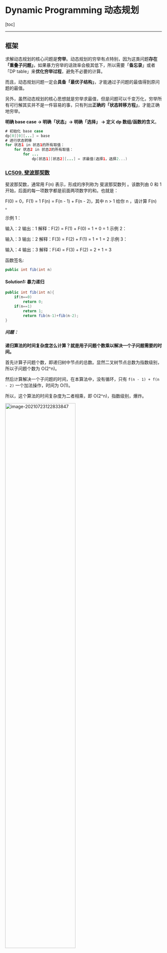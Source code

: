 # Dynamic Programming 动态规划

[toc]

------

## 框架

求解动态规划的核心问题是**穷举**。动态规划的穷举有点特别，因为这类问题**存在「重叠子问题」**，如果暴力穷举的话效率会极其低下，所以需要「**备忘录**」或者「DP table」来**优化穷举过程**，避免不必要的计算。

而且，动态规划问题一定会**具备「最优子结构」**，才能通过子问题的最值得到原问题的最值。

另外，虽然动态规划的核心思想就是穷举求最值，但是问题可以千变万化，穷举所有可行解其实并不是一件容易的事，只有列出**正确的「状态转移方程」**，才能正确地穷举。

**明确 base case -> 明确「状态」-> 明确「选择」 -> 定义 dp 数组/函数的含义**。

```java
# 初始化 base case
dp[0][0][...] = base
# 进行状态转移
for 状态1 in 状态1的所有取值：
    for 状态2 in 状态2的所有取值：
        for ...
            dp[状态1][状态2][...] = 求最值(选择1，选择2...)
```

### [LC509. 斐波那契数](https://leetcode-cn.com/problems/fibonacci-number/)

斐波那契数，通常用 F(n) 表示，形成的序列称为 斐波那契数列 。该数列由 0 和 1 开始，后面的每一项数字都是前面两项数字的和。也就是：

F(0) = 0，F(1) = 1
F(n) = F(n - 1) + F(n - 2)，其中 n > 1
给你 n ，请计算 F(n) 。

示例 1：

输入：2
输出：1
解释：F(2) = F(1) + F(0) = 1 + 0 = 1
示例 2：

输入：3
输出：2
解释：F(3) = F(2) + F(1) = 1 + 1 = 2
示例 3：

输入：4
输出：3
解释：F(4) = F(3) + F(2) = 2 + 1 = 3

函数签名:

```java
public int fib(int n)
```

#### Solution1: 暴力递归

```java
public int fib(int n){
  	if(n==0)
      	return 0;
  	if(n==1)
      	return 1;
		return fib(n-1)+fib(n-2);
}
```

##### 问题：

**递归算法的时间复杂度怎么计算？就是用子问题个数乘以解决一个子问题需要的时间。**

首先计算子问题个数，即递归树中节点的总数。显然二叉树节点总数为指数级别，所以子问题个数为 O(2^n)。

然后计算解决一个子问题的时间，在本算法中，没有循环，只有 `f(n - 1) + f(n - 2)` 一个加法操作，时间为 O(1)。

所以，这个算法的时间复杂度为二者相乘，即 O(2^n)，指数级别，爆炸。

<img src="imgs/image-20210723122833847.png" alt="image-20210723122833847" style="width:67%;" />

f(18)、f(17)...会被重复计算，这就是动态规划问题的第一个性质：**重叠子问题**。

#### Solution2: 自顶向下 - 带备忘录的递归解法 - 用备忘录解决重叠子问题

可以造一个「备忘录」，**每次遇到一个子问题先去「备忘录」里查一查**：

​		如果发现之前已经解决过这个问题了，直接把答案拿出来用，不要再耗时去计算了；

​		如果发现之前没解决过这个问题，就去算，算完记到备忘录里。

一般使用一个数组充当这个「备忘录」，当然你也可以使用哈希表（字典），思想都是一样的。

```java
public int fib(int n) {
        int[] memo = new int[n+1];
        return fibHelper(n, memo);
    }
    public int fibHelper(int n, int[] memo){
        if(n==0)
            return 0;
        if(n==1)
            return 1;
    
        if(memo[n]!=0)//结果已经计算过并存在备忘录中
            return memo[n];
        //不存在于备忘录中，算出结果，添加进去
        memo[n] = fibHelper(n-1, memo)+fibHelper(n-2, memo);
        return memo[n];
    } 
```

<img src="imgs/image-20210723124853133.png" alt="image-20210723124853133" style="width:67%;" />

子问题个数，即图中节点的总数，由于本算法不存在冗余计算，子问题就是 `f(1)`, `f(2)`, `f(3)` ... `f(20)`，数量和输入规模 n = 20 成正比，所以子问题个数为 O(n)。

解决一个子问题的时间，同上，没有什么循环，时间为 O(1)。

所以，本算法的时间复杂度是 O(n)。比起暴力算法，是降维打击。

这种解法和迭代的动态规划已经差不多了，只不过这种方法叫做「自顶向下」，动态规划叫做「自底向上」。

啥叫「自顶向下」？注意我们刚才画的递归树（或者说图），是从上向下延伸，都是从一个规模较大的原问题比如说 `f(20)`，向下逐渐分解规模，直到 `f(1)` 和 `f(2)` 这两个 base case，然后逐层返回答案，这就叫「自顶向下」。

<img src="imgs/image-20210723125421008.png" alt="image-20210723125421008" style="width:67%;" />

啥叫「自底向上」？反过来，我们直接从最底下，最简单，问题规模最小的 `f(1)` 和 `f(2)` 开始往上推，直到推到我们想要的答案 `f(20)`，这就是动态规划的思路，这也是为什么动态规划一般都脱离了递归，而是由循环迭代完成计算。

<img src="imgs/image-20210723125439868.png" alt="image-20210723125439868" style="width:67%;" />

#### Solution3: 自底向上 - 带备忘录的迭代解法 - 用备忘录解决重叠子问题

这里，引出「**状态转移方程**」这个名词，实际上就是描述问题结构的数学形式：

​		**f(n) = 0 if n==0;** - base case 1

​		**f(n) = 1 if n==1;** - base case2

​		**f(n) = f(n-1) + f(n-2) if n>=2;** - 通用case

你把 `f(n)` 想做一个状态 `n`，这个状态 `n` 是由状态 `n - 1` 和状态 `n - 2` 相加转移而来，这就叫状态转移。

```java
public int fib(int n) {
        if(n==0)
            return 0;

        int[] dp = new int[n+1];
        //base case
        dp[0] = 0;
        dp[1] = 1;
        //状态转移方程
        for(int i=2; i<=n; i++){
            dp[i] = dp[i-1] + dp[i-2];
        }
        return dp[n];
    }
```

**动态规划问题最困难的就是写出这个暴力解，即状态转移方程**。

本算法的时间复杂度是 O(n)。

这个例子的最后，讲一个细节优化。细心的读者会发现，根据斐波那契数列的状态转移方程，当前状态只和**之前的两个状态**有关，其实并**不需要那么长的一个 DP table 来存储所有的状态**，只要用prev 和 curr来存储之前的两个状态就行了。所以，可以进一步优化，把空间复杂度降为 O(1)：

```java
 public int fib(int n) {
        if (n < 1) return 0;
        if (n == 2 || n == 1) 
            return 1;
        int prev = 1, curr = 1;
        for (int i = 3; i <= n; i++) {
            int sum = prev + curr;
            prev = curr;
            curr = sum;
        }
        return curr;
    }
```

这个技巧就是所谓的「**状态压缩**」，如果我们发现每次状态转移只需要 DP table 中的一部分，那么可以尝试用状态压缩来缩小 DP table 的大小，只记录必要的数据，上述例子就相当于把DP table 的大小从 `n` 缩小到 2。后续的动态规划章节中我们还会看到这样的例子，**一般来说是把一个二维的 DP table 压缩成一维**，即把空间复杂度从 O(n^2) 压缩到 O(n)。

### [LC322. 零钱兑换](https://leetcode-cn.com/problems/coin-change/)

给你一个整数数组 coins ，表示不同面额的硬币；以及一个整数 amount (>=0)，表示总金额。

计算并返回可以凑成总金额所需的 最少的硬币个数 。如果没有任何一种硬币组合能组成总金额，返回 -1 。

你可以认为每种硬币的数量是无限的。

示例 1：

输入：coins = [1, 2, 5], amount = 11
输出：3 
解释：11 = 5 + 5 + 1
示例 2：

输入：coins = [2], amount = 3
输出：-1
示例 3：

输入：coins = [1], amount = 0
输出：0
示例 4：

输入：coins = [1], amount = 1
输出：1
示例 5：

输入：coins = [1], amount = 2
输出：2

函数签名：

```java
public int coinChange(int[] coins, int amount);
```

1、**确定 base case**，这个很简单，显然目标金额 `amount` 为 0 时算法返回 0，因为不需要任何硬币就已经凑出目标金额了。

2、**确定「状态」，也就是原问题和子问题中会变化的变量**。由于硬币数量无限，硬币的面额也是题目给定的，只有目标金额会不断地向 base case 靠近，所以唯一的「状态」就是目标金额 `amount`。

3、**确定「选择」，也就是导致「状态」产生变化的行为**。目标金额为什么变化呢，因为你在选择硬币，你每选择一枚硬币，就相当于减少了目标金额。所以说所有硬币的面值，就是你的「选择」。

4、**明确** **`dp`** **数组的定义**。就本题来说，状态只有一个，即「目标金额」，题目要求我们计算凑出目标金额所需的最少硬币数量。所以我们可以这样定义 `dp` 函数：

`dp(n)` 的定义：**输入一个目标金额 `n`，返回凑出目标金额 `n` 的最少硬币数量。**

<img src="imgs/image-20210723141046760.png" alt="image-20210723141046760" style="width:67%;" />

#### Solution1: 带备忘录的递归

```java
public int coinChange(int[] coins, int amount) {
        int[] dp = new int[amount+1];
        dpCoinChange(coins, amount, dp);
        return dp[amount];
        }
    public int dpCoinChange(int[] coins, int amount, int[] dp){
        //base case
        if(amount==0)
            return 0;
        if(amount<0)
            return -1;
        //查备忘录. 
        if(dp[amount]!=0)
            return dp[amount];
        //计算当前amount所需coin个数的最小值    
        int min = Integer.MAX_VALUE;
        for(int i=0; i<coins.length; i++){
            int subproblem = dpCoinChange(coins, amount-coins[i], dp);
            if(subproblem>=0)//subproblem有解
                if(1+subproblem<min)//+1是因为这次计算会消耗一枚硬币
                    min = 1+subproblem;
        }
        if(min!=Integer.MAX_VALUE)//min有被更新
            dp[amount] = min;
        else//min未被更新，无解
            dp[amount] = -1;
        return dp[amount];
    }
```

<img src="imgs/image-20210723155049601.png" alt="image-20210723155049601" style="width:67%;" />

时间复杂度：O(Sn)，其中 S 是金额，n 是面额数。我们一共需要计算 S 个状态的答案，且每个状态 dp(S) 由于上面的记忆化的措施只计算了一次，而计算一个状态的答案需要枚举 n 个面额值，所以一共需要 O(Sn)的时间复杂度。
空间复杂度：O(S)，我们需要额外开一个长为 S 的数组来存储计算出来的答案 dp(S) 。

#### Solution2: dp 数组的迭代解法

```java
public int coinChange(int[] coins, int amount) {
        int[] dp = new int[amount+1];
        //base case
        dp[0] = 0;
        for(int i=1; i<=amount; i++){
            //初始化一个最大值（这里不能是Integer.MAX_VALUE是因为Integer.MAX_VALUE+1 == Integer.MIN_VALUE 
            dp[i] = amount+1;
        }
        // 外层 for 循环在遍历所有状态的所有取值
        for(int i=1; i<=amount; i++){
            // 内层 for 循环在求所有选择的最小值
            for(int c=0; c<coins.length; c++){
                // 子问题无解，跳过
                if(i-coins[c]<0)
                    continue;
                dp[i] = Math.min(dp[i], 1+dp[i-coins[c]]);
            }
        }
        if(dp[amount]<amount+1)
            return dp[amount];
        else
            return -1;
    }
```

<img src="imgs/image-20210723155005397.png" alt="image-20210723155005397" style="width:67%;" />

## 子序列问题

「子序列」和「子串」这两个名词的区别，子串一定是连续的，而子序列不一定是连续的。

### 套路模版

#### 1、**一维的 dp 数组**：例如**最长递增子序列**

```
int n = array.length;
int[] dp = new int[n];

for (int i = 1; i < n; i++) {
    for (int j = 0; j < i; j++) {
        dp[i] = 最值(dp[i], dp[j] + ...)
    }
}
```

举个我们写过的例子 [最长递增子序列](http://mp.weixin.qq.com/s?__biz=MzAxODQxMDM0Mw==&mid=2247484498&idx=1&sn=df58ef249c457dd50ea632f7c2e6e761&chksm=9bd7fa5aaca0734c29bcf7979146359f63f521e3060c2acbf57a4992c887aeebe2a9e4bd8a89&scene=21#wechat_redirect)，在这个思路中 dp 数组的定义是：

**在子数组`array[0..i]`中，以\**`array[i]`\**结尾的目标子序列（最长递增子序列）的长度是`dp[i]`**。

为啥最长递增子序列需要这种思路呢？前文说得很清楚了，因为这样符合归纳法，可以找到状态转移的关系，这里就不具体展开了。

#### 2、**二维的 dp 数组**：

```
int n = arr.length;
int[][] dp = new dp[n][n];

for (int i = 0; i < n; i++) {
    for (int j = 1; j < n; j++) {
        if (arr[i] == arr[j]) 
            dp[i][j] = dp[i][j] + ...
        else
            dp[i][j] = 最值(...)
    }
}
```

这种思路运用相对更多一些，尤其是涉及两个字符串/数组的子序列。本思路中 dp 数组含义又分为「只涉及一个字符串」和「涉及两个字符串」两种情况。

##### **2.1**、 **涉及两个字符串/数组时** - 例如**最长公共子序列**，**编辑距离**

dp 数组的含义如下：

**在子数组`arr1[0..i]`和子数组`arr2[0..j]`中，我们要求的子序列（最长公共子序列）长度为`dp[i][j]`**。

##### **2.2** **只涉及一个字符串/数组时** - 例如最长回文子序列

##### dp 数组的含义如下：

**在子数组`array[i..j]`中，我们要求的子序列（最长回文子序列）的长度为`dp[i][j]`**。

### [LC300. 最长递增子序列](https://leetcode-cn.com/problems/longest-increasing-subsequence/)

给你一个整数数组 `nums` ，找到其中最长严格**递增**子序列的长度。

子序列是由数组派生而来的序列，删除（或不删除）数组中的元素而不改变其余元素的顺序。例如，`[3,6,2,7]` 是数组 `[0,3,1,6,2,2,7]` 的子序列。

**示例 1：**

```
输入：nums = [10,9,2,5,3,7,101,18]
输出：4
解释：最长递增子序列是 [2,3,7,101]，[2,5,7,18], [2,3,7,18]...因此长度为 4 。
```

**示例 2：**

```
输入：nums = [0,1,0,3,2,3]
输出：4
```

**示例 3：**

```
输入：nums = [7,7,7,7,7,7,7]
输出：1
```

 函数签名：

```java
public int lengthOfLIS(int[] nums);
```

#### 思路

「子序列」和「子串」这两个名词的区别，**子串一定是连续的，而子序列不一定是连续的**。

**`dp[i]`** 表示以 **`nums[i]`** 这个数**结尾**的**最长递增子序列**的**长度**。

**base case**：`dp[i]` 初始值为 **1**，因为以 `nums[i]` 结尾的最长递增子序列起码要包含它自己。

根据这个定义，我们的最终结果（子序列的最大长度）应该是 **dp 数组中的最大值**。

根据 `dp` 数组的定义，运用数学归纳法的思想，设计算法逻辑进行状态转移。假设 `dp[0...i-1]` 都已知，想办法求出 `dp[i]`，一旦这一步完成，整个题目基本就解决了。

**假设我们已经知道了** **`dp[0..4]`** **的所有结果，我们如何通过这些已知结果推出** **`dp[5]`** **呢**？

<img src="imgs/image-20210727115348084.png" alt="image-20210727115348084" style="width:50%;" />

**`nums[5] = 3`**，既然是递增子序列，我们只要找到前面**结尾比 3 小的最长的子序列**，然后**把 3 接到最后**，就可以形成一个新的递增子序列，而且这个**新的子序列长度加一**。

```java
public int lengthOfLIS(int[] nums) {
        //dp[i]表示以nums[i]这个数结尾的最长递增子序列的长度
        int[] dp = new int[nums.length];
        //base case：dp[i] 初始值为 1，因为以nums[i]结尾的最长递增子序列起码要包含它自己。
        Arrays.fill(dp, 1);
        for(int i=0; i<nums.length; i++){
            for(int j=0; j<i; j++){
                if(nums[i]>nums[j])
                    dp[i] = Math.max(dp[i], dp[j]+1);
            }
        }
        //遍历dp数组找到最大值
        int max = 0;
        for(int i=0; i<dp.length; i++){
            max = Math.max(max, dp[i]);
        }
        return max;
    }
```

时间复杂度 O(N^2)

### [LC53. 最大连续子序和（即最大子串和？）](https://leetcode-cn.com/problems/maximum-subarray/)

给定一个整数数组 `nums` ，找到一个具有最大和的**连续子数组**（子数组最少包含一个元素），返回其最大和。

**示例 1：**

```
输入：nums = [-2,1,-3,4,-1,2,1,-5,4]
输出：6
解释：连续子数组 [4,-1,2,1] 的和最大，为 6 。
```

**示例 2：**

```
输入：nums = [1]
输出：1
```

**示例 3：**

```
输入：nums = [0]
输出：0
```

**示例 4：**

```
输入：nums = [-100000]
输出：-100000
```

#### 思路

**这道题还不能用滑动窗口算法，因为数组中的数字可以是负数**。

滑动窗口算法无非就是双指针形成的窗口扫描整个数组/子串，但关键是，你得清楚地知道什么时候应该移动右侧指针来扩大窗口，什么时候移动左侧指针来减小窗口。

而对于这道题目，你想想，当窗口扩大的时候可能遇到负数，窗口中的值也就可能增加也可能减少，这种情况下不知道什么时机去收缩左侧窗口，也就无法求出「最大子数组和」。

所以要用到**动态规划**。

首先定义 **`dp` 数组的含义：**以 **`nums[i]`** **为结尾的「最大子数组和」为** **`dp[i]`**。

依然使用数学归纳法来找**状态转移关系**：假设我们已经算出了 `dp[i-1]`，如何推导出 `dp[i]` 呢？

可以做到，`dp[i]` 有两种「选择」，要么**与前面的相邻子数组连接，形成一个和更大的子数组**；要么**不与前面的子数组连接，自成一派，自己作为一个子数组**。

最后的结果应该是 **dp 数组中的最大值**。

 **base case：因为状态转换涉及到dp[i-1]，所以要确定dp[0]。第一个元素前面没有子数组，dp[0]等于元素本身nums[0]。**

```java
public int maxSubArray(int[] nums) {
        //以nums[i]为结尾的「最大子数组和」为dp[i]
        int[] dp = new int[nums.length];
        //base case
        dp[0] = nums[0];
        //dp[i]由dp[i-1]转换而来，所以要从1开始遍历
        for(int i=1; i<nums.length; i++){
            dp[i] = Math.max(nums[i]+dp[i-1], nums[i]);
        }
        int max = Integer.MIN_VALUE;
        for(int i=0; i<dp.length; i++){
            max = Math.max(max, dp[i]);
        }
        return max;
    }
```

以上解法时间复杂度是 O(N)，空间复杂度也是 O(N)。

**注意到** **`dp[i]`** **仅仅和** **`dp[i-1]`** **的状态有关**，那么我们可以进行「状态压缩」，即用两个值记住dp[i]和dp[i-1]将**空间复杂度**降低到常数时间：

```java
public int maxSubArray(int[] nums) {
        //base case
        int dp0 = nums[0];//dp[0] = nums[0];
        int dp1 = 0;
        int max = dp0;//int max = Integer.MIN_VALUE;
        //dp[i]由dp[i-1]转换而来，所以要从1开始遍历
        for(int i=1; i<nums.length; i++){
            dp1 = Math.max(nums[i]+dp0, nums[i]);//dp[i] = Math.max(nums[i]+dp[i-1], nums[i]);
            dp0 = dp1;
            max = Math.max(max, dp1);//max = Math.max(max, dp[i]);
        }
        return max;
    }
```

### [LC354. 俄罗斯套娃信封问题](https://leetcode-cn.com/problems/russian-doll-envelopes/)

给你一个二维整数数组 `envelopes` ，其中 `envelopes[i] = [wi, hi]` ，表示第 `i` 个信封的宽度和高度。

当另一个信封的宽度和高度都比这个信封大的时候，这个信封就可以放进另一个信封里，如同俄罗斯套娃一样。

请计算 **最多能有多少个** 信封能组成一组“俄罗斯套娃”信封（即可以把一个信封放到另一个信封里面）。

**注意**：不允许旋转信封。

**示例 1：**

```
输入：envelopes = [[5,4],[6,4],[6,7],[2,3]]
输出：3
解释：最多信封的个数为 3, 组合为: [2,3] => [5,4] => [6,7]。
```

**示例 2：**

```
输入：envelopes = [[1,1],[1,1],[1,1]]
输出：1
```

函数签名：

```java
public int maxEnvelopes(int[][] envelopes);
```

#### 思路

这道题的解法是比较巧妙的：

**先对宽度** **`w`** **进行升序排序，如果遇到** **`w`** **相同的情况，则按照高度** **`h`** **降序排序。之后把所有的** **`h`** **作为一个数组，在这个数组上计算 最长子序列LIS 的长度就是答案。**

<img src="imgs/image-20210728121523116.png" alt="image-20210728121523116" style="width:20%;" />

对于宽度 `w` **相同**的数对，要**对其高度 `h` 进行降序排序**。因为两个宽度相同的信封不能相互包含的，**降序排列h保证在 `w` 相同的数对中最多只选取一个**。

这个解法的关键在于**对二维数组进行排序**：

- **w不同：对比w，使w升序，即返回w1-w2;**
- **w相同：对比h，使h降序，即返回h2-h1；**

> Java的comparator中
>
> ```java
> @Override
>     public int compare(A o1, A o2) {
>         //升序
>         //return o1.a - o2.a;
>         //降序
>         return o2.a - o1.a;
>     }
> ```
>
> 这里o1表示位于**前面的对象**，o2表示**后面的对象**
>
> - 返回1（或正数），表示需要交换o1和o2的位置，o1排在o2后面，降序
> - 返回-1（或负数），表示不需要交换o1和o2的位置，o1排在o2前面，升序
>
> 为什么`return o2.a - o1.a;`就是降序了：
>
> 首先o2是第二个元素，o1是第一个元素。无非就以下这些情况：
>
> - **`o2.a > o1.a`** : 那么此时**返回正数**，表示需要调整o1,o2的顺序，也就是需要把o2放到o1前面，这不就是降序了么。
>
> - **`o2.a < o1.a`** : 那么此时**返回负数**，表示不需要调整，也就是此时o1 比 o2大， 不还是降序么。

#### Solution

```java
public int maxEnvelopes(int[][] envelopes) {
        // 按宽度升序排列，如果宽度一样，则按高度降序排列
        Arrays.sort(envelopes, new Comparator<int[]>(){
            public int compare(int[] o1, int[] o2){
                if(o1[0]!=o2[0])//[0]代表w，w不同，需要w升序
                    return o1[0]-o2[0];
                else //w相同，则需要h降序，也就是[1]
                    return o2[1]-o1[1];
            }
        });

        //对高度h的求最长子序列，也就是[?][1]
        int[] dp = new int[envelopes.length];
        Arrays.fill(dp, 1);
        for(int i=0; i<envelopes.length; i++){
            for(int j=0; j<i; j++){
                if(envelopes[i][1]>envelopes[j][1])
                    dp[i] = Math.max(dp[i], dp[j]+1);
            }
        }
        int max = 0;
        for(int i=0; i<dp.length; i++)
            max = Math.max(max, dp[i]);
        return max;
    }
```

时间复杂度为O(n^2)，其中 n 是数组envelopes 的长度，排序envelopes数组需要O(nlogn)，计算LIS需要O(n^2)，前者在渐近意义下小于后者，可以忽略。

空间复杂度：O(n)，即为dp数组需要的空间。

### [1143. 最长公共子序列](https://leetcode-cn.com/problems/longest-common-subsequence/)

给定两个字符串 `text1` 和 `text2`，返回这两个字符串的最长 **公共子序列** 的长度。如果不存在 **公共子序列** ，返回 `0` 。

一个字符串的 **子序列** 是指这样一个新的字符串：它是由原字符串在不改变字符的相对顺序的情况下删除某些字符（也可以不删除任何字符）后组成的新字符串。

- 例如，`"ace"` 是 `"abcde"` 的子序列，但 `"aec"` 不是 `"abcde"` 的子序列。

两个字符串的 **公共子序列** 是这两个字符串所共同拥有的子序列。

**示例 1：**

```
输入：text1 = "abcde", text2 = "ace" 
输出：3  
解释：最长公共子序列是 "ace" ，它的长度为 3 。
```

**示例 2：**

```
输入：text1 = "abc", text2 = "abc"
输出：3
解释：最长公共子序列是 "abc" ，它的长度为 3 。
```

**示例 3：**

```
输入：text1 = "abc", text2 = "def"
输出：0
解释：两个字符串没有公共子序列，返回 0 。
```

函数签名：

```java
public int longestCommonSubsequence(String text1, String text2);
```

#### 思路

这个**`dp`函数的定义**是：**`dp(s1, i, s2, j)`计算`s1[i..]`和`s2[j..]`的最长公共子序列长度**；

要求的**最长公共子序列**就是`dp(s1, 0, s2, 0)`；

 **base case** 就是`i == len(s1)`或`j == len(s2)`时，因为这时候`s1[i..]`或`s2[j..]`就相当于空串了，最长公共子序列的长度显然是 0；

备忘录数组的初始值应为-1或其他，代表**未计算**；（不能用0是因为最长公共子序列长度有可能为0）

**状态转移**：

- **`s1[i] == s2[j]`，说明这个字符一定在`lcs`中**，所以长度加一：**1 + dp(s1, i + 1, s2, j + 1)**

- **`s1[i] != s2[j]`意味着，`s1[i]`和`s2[j]`中至少有一个字符不在`lcs`中**，有三种情况：

    <img src="imgs/image-20210729114548462.png" alt="image-20210729114548462" style="width:50%;" />

    情况三可以直接跳过，因为并不会使结果增大；

    所以，算出情况一和二取最大：**max(dp(s1,i+1,s2,j), dp(s1,i,s2,j+1))**

#### Solution1: 自顶向下 - 带备忘录的递归

```java
public int longestCommonSubsequence(String s1, String s2) {
        //定义：memo[i][j] s1[i..] 和 s2[j..] 的最长公共子序列长度
        int[][] memo = new int[s1.length()][s2.length()];
        // 备忘录值为 -1 代表未计算
        for(int i=0; i<s1.length(); i++){
            Arrays.fill(memo[i], -1);
        }
        return dpLCS(s1, 0, s2, 0, memo);
    }
    //定义：计算 s1[i..] 和 s2[j..] 的最长公共子序列长度
    public int dpLCS(String s1, int i, String s2, int j, int[][] memo){
        //base case: s[len, len-1]为空串
        if(i==s1.length() || j==s2.length())
            return 0;
        //查备忘录
        if(memo[i][j]!=-1)
            return memo[i][j];
        
        if(s1.charAt(i)==s2.charAt(j)){
            // s1[i] 和 s2[j] 必然在 lcs 中
            memo[i][j] = 1 + dpLCS(s1, i+1, s2, j+1, memo);
            return memo[i][j];
        } else {
            // s1[i] 和 s2[j] 至少有一个不在 lcs 中
            memo[i][j] = Math.max(dpLCS(s1, i+1, s2, j, memo),
            dpLCS(s1, i, s2, j+1, memo));
            return memo[i][j];
        }  
    }
```

时间复杂度：O(m∗n)。我们需要填充大小为 m∗n 的数组 memo。m 和 n 分别是 s1 和 s2 字符串的长度。

空间复杂度：O(m∗n)。使用了大小为 m∗n 的 memo 数组。

#### Solution2: 自底向上 - 带dp数组的迭代解法

<img src="imgs/IMG_5204BA8F0C5E-1.jpeg" alt="IMG_5204BA8F0C5E-1" style="width:50%;" />

```java
public int longestCommonSubsequence(String s1, String s2) {
        //定义：dp[i][j] s1[i..] 和 s2[j..] 的最长公共子序列长度
        //base case: dp[len][len]中s1或s2的s[len, len-1]为空串，值为0
        int[][] dp = new int[s1.length()+1][s2.length()+1];
        
        for(int i=s1.length()-1; i>=0; i--){
            for(int j=s2.length()-1; j>=0; j--){
                if(s1.charAt(i)==s2.charAt(j)){
                    dp[i][j] = 1 + dp[i+1][j+1];
                } else {
                    dp[i][j] = Math.max(dp[i+1][j], dp[i][j+1]);
                }
            }
        }
        return dp[0][0];
    }
```

时间复杂度：O(m∗n)。我们需要填充大小为 m∗n 的数组 dp。m 和 n 分别是 s1 和 s2 字符串的长度。

空间复杂度：O(m∗n)。使用了大小为 m∗n 的 dp 数组。

### [LC583. 两个字符串的删除操作](https://leetcode-cn.com/problems/delete-operation-for-two-strings/)

给定两个单词 *word1* 和 *word2*，找到使得 *word1* 和 *word2* 相同所需的最小步数，每步可以删除任意一个字符串中的一个字符。

**示例：**

```
输入: "sea", "eat"
输出: 2
解释: 第一步将"sea"变为"ea"，第二步将"eat"变为"ea"
```

函数签名：

```java
public int minDistance(String s1, String s2);
```

#### 思路

删除的结果s1和s2的**最长公共子序列**；

#### Solution

```java
public int minDistance(String s1, String s2) {
        int lcs = lcs(s1, s2);
        return s1.length()-lcs + s2.length()-lcs;
    }
    public int lcs(String s1, String s2){
        int[][] dp = new int[s1.length()+1][s2.length()+1];
        for(int i=s1.length()-1; i>=0; i--){
            for(int j=s2.length()-1; j>=0; j--){
                if(s1.charAt(i)==s2.charAt(j)){
                    dp[i][j] = 1 + dp[i+1][j+1];
                } else {
                    dp[i][j] = Math.max(dp[i+1][j], dp[i][j+1]);
                }
            }
        }
        return dp[0][0];
    }
```

时间复杂度：O(m∗n)。我们需要填充大小为 m∗n 的数组 dp。m 和 n 分别是 s1 和 s2 字符串的长度。

空间复杂度：O(m∗n)。使用了大小为 m∗n 的 dp 数组。

### [LC712. 两个字符串的最小ASCII删除和](https://leetcode-cn.com/problems/minimum-ascii-delete-sum-for-two-strings/)

给定两个字符串`s1, s2`，找到使两个字符串相等所需删除字符的ASCII值的最小和。

**字符的ASCII可以用String.charAt()或者String.codePointAt()来计算；**

**示例 1:**

```
输入: s1 = "sea", s2 = "eat"
输出: 231
解释: 在 "sea" 中删除 "s" 并将 "s" 的值(115)加入总和。
在 "eat" 中删除 "t" 并将 116 加入总和。
结束时，两个字符串相等，115 + 116 = 231 就是符合条件的最小和。
```

**示例 2:**

```
输入: s1 = "delete", s2 = "leet"
输出: 403
解释: 在 "delete" 中删除 "dee" 字符串变成 "let"，
将 100[d]+101[e]+101[e] 加入总和。在 "leet" 中删除 "e" 将 101[e] 加入总和。
结束时，两个字符串都等于 "let"，结果即为 100+101+101+101 = 403 。
如果改为将两个字符串转换为 "lee" 或 "eet"，我们会得到 433 或 417 的结果，比答案更大。
```

函数签名:

```java
public int minimumDeleteSum(String s1, String s2);
```

#### 思路

不能直接复用**最长公共子序列**的函数了，但是可以依照之前的思路，**稍微修改 base case 和状态转移部分即可直接写出解法代码**：

**base case** 有一定区别，计算`lcs`长度时，如果一个字符串为空，那么`lcs`长度必然是 0；但是这道题**如果一个字符串为空，另一个字符串必然要被全部删除**，所以需要计算另一个字符串所有字符的 ASCII 码之和。因数组的定义为`dp[i][j]`返回的是s[i..]，所以计算和的时候可以用`dp[i][len(s2)] = dp[i+1][len(s2)]+当前字符的ASCII`，以此叠加来算和。

关于**状态转移**：

- `s1[i]`==`s2[j]`时不需要删除；
- `s1[i]`!=`s2[j]`时需要删除，计算两种情况(1⃣️删除s[i]; 2⃣️删除s[j])得到最优解

#### Solution

```java
public int minimumDeleteSum(String s1, String s2) {
        //dp[i][j]表示 s1[i..] 和 s2[j..] 删除成相同字符串，
        //初始化为0
        int[][] dp = new int[s1.length()+1][s2.length()+1];
        
        //base case：s2变成空串，s1剩下的要全部删除
        for(int i=s1.length()-1; i>=0; i--){
            //dp[s1.length()][s2.length()]==0
            dp[i][s2.length()] = dp[i+1][s2.length()] + s1.charAt(i);
        }
        //base case：s1变成空串，s2剩下的要全部删除
        for(int j=s2.length()-1; j>=0; j--){
            //dp[s1.length()][s2.length()]==0
            dp[s1.length()][j] = dp[s1.length()][j+1] + s2.charAt(j);
        }

        for(int i=s1.length()-1; i>=0; i--){
            for(int j=s2.length()-1; j>=0; j--){
                if(s1.charAt(i)==s2.charAt(j))
                    dp[i][j] = dp[i+1][j+1];
                else
                    dp[i][j] = Math.min(
                        s1.charAt(i) + dp[i+1][j],
                        s2.charAt(j) + dp[i][j+1]
                    );
            }
        }
        return dp[0][0];
    }
```

时间复杂度：O(m∗n)。我们需要填充大小为 m∗n 的数组 dp。m 和 n 分别是 s1 和 s2 字符串的长度。

空间复杂度：O(m∗n)。使用了大小为 m∗n 的 dp 数组。

### [LC72. 编辑距离](https://leetcode-cn.com/problems/edit-distance/)

给你两个单词 word1 和 word2，请你计算出将 word1 转换成 word2 所使用的最少操作数 。

你可以对一个单词进行如下三种操作：

- 插入一个字符
- 删除一个字符
- 替换一个字符

示例 1：输入：word1 = "horse", word2 = "ros"
输出：3
解释：
horse -> rorse (将 'h' 替换为 'r')
rorse -> rose (删除 'r')
rose -> ros (删除 'e')

示例 2：输入：word1 = "intention", word2 = "execution"
输出：5
解释：
intention -> inention (删除 't')
inention -> enention (将 'i' 替换为 'e')
enention -> exention (将 'n' 替换为 'x')
exention -> exection (将 'n' 替换为 'c')
exection -> execution (插入 'u')

函数签名：

```java
public int minDistance(String s1, String s2);
```

#### 思路：

**解决两个字符串的动态规划问题，一般都是用两个指针** **`i,j`** **分别指向两个字符串的最后，然后一步步往前走，缩小问题的规模**。

![img](https://gblobscdn.gitbook.com/assets%2F-Me2HTYUybY4ojrYvI-8%2Fsync%2F1912ddf88b038ff8d0097dbb3f584989f4f2019d.gif?alt=media)

![img](https://gblobscdn.gitbook.com/assets%2F-Me2HTYUybY4ojrYvI-8%2Fsync%2F3f2f0b50ad4671a02ce0b1ce41e7a9dbb2d2df75.jpg?alt=media)

**base case** 是 `i` 走完 `s1` 或 `j` 走完 `s2`，可以直接返回另一个字符串剩下的长度。

对于**每对儿字符 `s1[i]` 和 `s2[j]`**，可以有四种操作：

```java
if s1[i] == s2[j]:
    啥都别做（skip）
    i, j 同时向前移动
else:
    三选一：
      插入（insert）
      删除（delete）
      替换（replace）
```

这个「三选一」到底该怎么选择呢？很简单，全试一遍，哪个操作最后得到的编辑距离最小，就选谁

![img](https://gblobscdn.gitbook.com/assets%2F-MfGzadyeeE4YNE75vTY%2Fsync%2F8982acb93223abd6679adc3afbde71b0dd745614.gif?alt=media)

![img](https://gblobscdn.gitbook.com/assets%2F-MfGzadyeeE4YNE75vTY%2Fsync%2F36559b37dd118d77713ebc57ecfdcf11a2de599a.gif?alt=media)

![img](https://gblobscdn.gitbook.com/assets%2F-MfGzadyeeE4YNE75vTY%2Fsync%2Fb2153166d681c0557bb40d2276f9b5707ba9b252.gif?alt=media)

#### Solution1: 暴力递归

```java
public int minDistance(String s1, String s2) {
        //以字符串最后一位的索引string.length()-1位起点
        return recurMinDistance(s1, s1.length()-1, s2, s2.length()-1);
    }
    //返回s1[0...i]和s2[0...j]的最小编辑距离
    public int recurMinDistance(String s1, int i, String s2, int j){
      	//base case: 其中一个str遍历结束时，需要的时间为插入另一个str剩下的char所需时间
        if(i<0) 
            return j+1;
        if(j<0)
            return i+1;
        
        if(s1.charAt(i)==s2.charAt(j)){
            //本来就相等，不需要任何操作
            //s1[0..i] 和 s2[0..j] 的最小编辑距离等于s1[0..i-1] 和 s2[0..j-1] 的最小编辑距离
            //也就是说 recurMinDistance(i, j) 等于 recurMinDistance(i-1, j-1)
            return recurMinDistance(s1, i-1, s2, j-1);
        }
        else {
            //插入：s[i]插入一个与s2[j]相同字符，那么s1[i+1]与s2[j]匹配成功；所以s1指针i不变，s2指针j前移一位继续跟i对比
            int min = recurMinDistance(s1, i, s2, j-1) + 1;//+1为插入的消耗
            //删除：s1[i]的指针删除，用下一位s1[i-1]继续与s2[j]匹配，所以s2指针j不变，s1指针i前移一位继续跟s2指针j对比
            min = Math.min(recurMinDistance(s1, i-1, s2, j)+1, min);//+1为删除的消耗
            //替换: 将s1[i]前面的某个字符替换到当前字符，那么这一位s1[i]=s2[j]通过了匹配; s1、s2指针i、j都前移一位继续对比
            min = Math.min(recurMinDistance(s1, i-1, s2, j-1)+1, min);//+1为替换的消耗
            return min;
        }
    }
```

#### Solution2: 带备忘录的递归

memo数组是一个二维数组，长这样：

<img src="imgs/image-20210724230939536.png" alt="image-20210724230939536" style="width:50%;" />

```java
		
public int minDistance(String s1, String s2) {
        //初始化备忘录，memo[i][j]记录s1[0...i]和s2[0...j]的最小编辑距离
        int[][] memo = new int[s1.length()][s2.length()];
        //以字符串最后一位的索引string.length()-1为起点
        return recurMinDistance(s1, s1.length()-1, s2, s2.length()-1, memo);
    }
    //返回s1[0...i]和s2[0...j]的最小编辑距离
    public int recurMinDistance(String s1, int i, String s2, int j, int[][] memo){
        if(i<0) 
            return j+1;
        if(j<0)
            return i+1;
        //查备忘录
        if(memo[i][j]!=0) 
            return memo[i][j];
        if(s1.charAt(i)==s2.charAt(j)){
            //更新备忘录
            memo[i][j] = recurMinDistance(s1, i-1, s2, j-1, memo);
            return memo[i][j];
        }
        else {
            int min = recurMinDistance(s1, i, s2, j-1, memo) + 1;
            min = Math.min(recurMinDistance(s1, i-1, s2, j, memo)+1, min);
            min = Math.min(recurMinDistance(s1, i-1, s2, j-1, memo)+1, min);
            //更新备忘录
            memo[i][j] = min;
            return memo[i][j];
        }
    }
```

#### Solution3: dp数组的迭代解法 

当i、j为0时，`memo[0][0] = min(dp(0,-1)+1,dp(-1,0)+1, dp(-1,-1)+1)`，<u>**递归的解法**</u>可以用base case直接返回值来处理`memo[0][-1]、memo[-1][0]、memo[-1][-1]`的情况，但**迭代**的解法中**数组的索引无法取到-1**，所以要将**整个数组向右平移一位**(idx = idx+1)。

<img src="imgs/image-20210724230939536.png" alt="image-20210724230939536" style="width:50%;" />

`memo[..][0]` 和 `memo[0][..]` 对应 base case。

```java
public int minDistance(String s1, String s2) {
        //dp[i][j]存储的是s1[0...i-1]和s2[0...j-1]的最小编辑距离，
        int[][] dp = new int[s1.length()+1][s2.length()+1];
    
        //初始化base case
        for(int i=0; i<=s1.length(); i++){//!!!结束条件是i=s1.length()
            dp[i][0] = i;
        }
        for(int j=0; j<=s2.length(); j++){
            dp[0][j] = j;
        }

        //结束条件是i=s1.length()是因为数组长度为s1.length()+1, s1.length()就是数组最后一个元素的的索引
        for(int i=1; i<=s1.length(); i++){
            for(int j=1; j<=s2.length(); j++){
                //i-1才是char在str里的实际位置
                if(s1.charAt(i-1)==s2.charAt(j-1))
                    dp[i][j] = dp[i-1][j-1];
                else{
                    int min = dp[i][j-1]+1;
                    min = Math.min(dp[i-1][j]+1, min);
                    min = Math.min(dp[i-1][j-1]+1, min);
                    //更新备忘录
                    dp[i][j] = min;
                }
            }
        }
        //s1.length()就是数组最后一个元素的的索引
        return dp[s1.length()][s2.length()];
    }
```

#### 总结归纳：两个字符串的动态规划问题状态转移关系

处理两个字符串的动态规划问题，都是按本文的思路处理，建立 DP table。为什么呢，因为易于找出状态转移的关系，比如编辑距离的 DP table：

<img src="imgs/image-20210724231819888.png" alt="image-20210724231819888" style="width:40%;" />

**正向遍历还是反向遍历？**

**1、遍历的过程中，所需的状态必须是已经计算出来的**。

**2、遍历的终点必须是存储结果的那个位置**。

<img src="imgs/image-20210726150828109.png" alt="image-20210726150828109" style="width:30%;" />

既然每个 `dp[i][j]` 只和它附近的三个状态有关，那么遍历方式是**从左上到右下**来遍历，所以是从i++而不是i--。

### [LC516. 最长回文子序列](https://leetcode-cn.com/problems/longest-palindromic-subsequence/)

给你一个字符串 `s` ，找出其中最长的回文子序列，并返回该序列的长度。

子序列定义为：不改变剩余字符顺序的情况下，删除某些字符或者不删除任何字符形成的一个序列。

回文：正着读和反着读的结果一样。

**示例 1：**

```
输入：s = "bbbab"
输出：4
解释：一个可能的最长回文子序列为 "bbbb" 。
```

**示例 2：**

```
输入：s = "cbbd"
输出：2
解释：一个可能的最长回文子序列为 "bb" 。
```

函数签名：

```java
public int longestPalindromeSubseq(String s);
```

#### 思路

对 dp 数组的定义是：**在子串`s[i..j]`中，最长回文子序列的长度为`dp[i][j]`**;

我们要求的最长回文子串就是**`dp[0][s.length-1]`**。

**找状态转移需要归纳思维，说白了就是如何从已知的结果推出未知的部分**具体来说，`dp[i][j]`如何从子问题`dp[i+1][j-1]`的结果（`s[i+1..j-1]`中最长回文子序列的长度）转换而来呢；

<img src="imgs/image-20210728144738841.png" alt="image-20210728144738841" style="width:30%;" />

**这取决于`s[i]`和`s[j]`的字符**：

- **s[i]==s[j]**，那么它俩加上`s[i+1..j-1]`中的最长回文子序列就是`s[i..j]`的最长回文子序列：

    `dp[i][j] = dp[i+1][j-1] + 2`

    <img src="imgs/image-20210728144925382.png" alt="image-20210728144925382" style="width:30%;" />

- **s[i]!=s[j]**，说明它俩**不可能同时**出现在`s[i..j]`的最长回文子序列中，那么把它俩**分别**加入`s[i+1..j-1]`中，看看哪个子串产生的回文子序列更长即可：

    `dp[i][j] = max(dp[i][j-1], dp[i+1][j])`

    <img src="imgs/image-20210728145147720.png" alt="image-20210728145147720" style="width:33%;" />

首先明确一下 **base case**，如果只有一个字符，显然最长回文子序列长度是 1，也就是`dp[i][j] = 1,(i == j)`。

因为**`i`肯定小于等于`j`**，所以对于那些`i > j`的位置，根本不存在什么子序列，应该初始化为 0。

另外，看看刚才写的状态转移方程，想求`dp[i][j]`需要知道`dp[i+1][j-1]`，`dp[i+1][j]`，`dp[i][j-1]`这三个位置；再看看我们确定的 base case，填入 dp 数组之后是这样：

<img src="imgs/image-20210728145716993.png" alt="image-20210728145716993" style="width:40%;" />

**为了保证每次计算`dp[i][j]`，左、下、左下三个方向的位置已经被计算出来，遍历方式可以是：

<img src="imgs/image-20210728150718493.png" alt="image-20210728150718493" style="width:40%;" />

- **斜着遍历**：从`dp[0][1]`开始，斜着遍历（我不会。。。）
- **反着遍历**：从`dp[s.length-2][s.length-1]`开始，**i倒序遍历，j升序遍历**，**且j的起始位置都等于i+1**

#### Solution

```java
public int longestPalindromeSubseq(String s) {
        //在子串`s[i..j]`中，最长回文子序列的长度为`dp[i][j]
        //base case: 如果i>j,子串s[i,j]不存在, 初始化为0
        //至于i<j的部分也可以初始化为0，因为状态转移之后会给他们赋值
        int[][] dp = new int[s.length()][s.length()];
        //base case: 子串s[i,i]只包含一个字符，所以dp[i][i]等于1
        for(int i=0; i<s.length(); i++)
            dp[i][i] = 1;
        //反着遍历保证正确的状态转移: 从dp[s.length-2][s.length-1]开始，i倒序遍历，j升序遍历，且j的起始位置都等于i+1
        for(int i=s.length()-2; i>=0; i--){
            for(int j=i+1; j<s.length(); j++){
                //s[i]==s[j]，那么它俩加上s[i+1..j-1]中的最长回文子序列就是s[i..j]的最长回文子序列
                if(s.charAt(i)==s.charAt(j))
                    dp[i][j] = dp[i+1][j-1] + 2;
                //s[i]!=s[j]，说明它俩不可能同时出现在s[i..j]的最长回文子序列中，那么把它俩分别加入s[i+1..j-1]中，看看哪个子串产生的回文子序列更长即可：
                else
                    dp[i][j] = Math.max(dp[i][j-1], dp[i+1][j]);
            }
        }
        return dp[0][s.length()-1];
    }
```

时间复杂度：O(n^2)
空间复杂度：O(n^2)

## 背包问题

### [0-1背包问题](https://labuladong.gitbook.io/algo/mu-lu-ye-2/mu-lu-ye-2/bei-bao-wen-ti)

给你一个可装载重量为 `W` 的背包和 `N` 个物品，每个物品有重量和价值两个属性。其中第 `i` 个物品的重量为 `wt[i]`，价值为 `val[i]`，现在让你用这个背包装物品，最多能装的价值是多少？

举个简单的例子，输入如下：

```
N = 3, W = 4
wt = [2, 1, 3]
val = [4, 2, 3]
```

算法返回 6，选择前两件物品装进背包，总重量 3 小于 `W`，可以获得最大价值 6。

函数签名：

```java
int knapsack(int w, int n, int[] wt, int[] val);
```

#### 思路

**状态**：1⃣️可选的物品有哪些2⃣️背包的剩余容量

**选择**：是否把当前物品装入背包

`dp[i][w]` 的定义如下：对于**前** `i` 个物品，当前背包的容量为 `w`，可以装的最大价值是 `dp[i][w]`。

根据这个定义，我们想求的最终答案就是 `dp[N][W]`。

base case 就是 `dp[0][..] = dp[..][0] = 0`，因为**没有物品**或者** **的时候，能装的最大价值就是 0。

**状态转换**：

- **如果你没有把这第** **`i`** **个物品装入背包**，那么很显然，最大价值 `dp[i][w]` 应该等于 `dp[i-1][w]`，继承之前的结果。

- **如果你把这第** **`i`** **个物品装入了背包**，那么 `dp[i][w]` 应该等于 `dp[i-1][w - wt[i-1]] + val[i-1]`。

#### Solution

因为状态转移涉及到i-1，所以要用到**索引偏移**来保证**索引i-1**的合法

```java
int knapsack(int w, int n, int[] wt, int[] val){
		int[][] dp = new int[n+1][w+1];
  	
  	for(int i=1; i<=n; i++){
      	for(int j=1; j<=w; j++){
          	if(w-wt[i]<0)//背包容量不够了
              	dp[i][w] = dp[i-1][w]
             else {
               	dp[i][w] = Math.max(
                  	dp[i-1][w],//把第i个物品装入背包
                  	dp[i-1][w-wt[i-1]] + val[i-1]//不把第i个物品装入背包
                )；
             }
        }
    }
  	return dp[n][w];
}
```

首先，由于 `i` 是从 1 开始的，所以 `val` 和 `wt` 的索引是 `i-1` 时表示第 `i` 个物品的价值和重量。

而 `dp[i-1][w - wt[i-1]]` 也很好理解：你如果装了第 `i` 个物品，就要寻求剩余重量 `w - wt[i-1]` 限制下的最大价值，加上第 `i` 个物品的价值 `val[i-1]`。

### [LC416. 分割等和子集](https://leetcode-cn.com/problems/partition-equal-subset-sum/)

给你一个 **只包含正整数** 的 **非空** 数组 `nums` 。请你判断是否可以将这个数组分割成**两个子集**，使得两个子集的**元素和相等**。

**示例 1：**

```
输入：nums = [1,5,11,5]
输出：true
解释：数组可以分割成 [1, 5, 5] 和 [11] 。
```

**示例 2：**

```
输入：nums = [1,2,3,5]
输出：false
解释：数组不能分割成两个元素和相等的子集。
```

函数签名：

```java
public boolean canPartition(int[] nums);
```

#### 思路

先对集合求和，得出 `sum`，把问题转化为背包问题：

**给一个可装载重量为** **`sum / 2`** **的背包和** **`N`** **个物品，每个物品的重量为** **`nums[i]`**。现在让你装物品，是否存在一种装法，能够**恰好将背包装满(装到sum/2)**？**只要能装满一个背包，剩下元素和自然也是sum/2**。

**状态**：「背包的容量」和「可选择的物品」

**选择**：「装进背包」或者「不装进背包」。

**`dp`** **数组的定义**：`dp[i][j] = x` 表示，**对于前 `i` 个物品，当前背包的容量为 `j` 时，若 `x` 为 `true`，则说明可以恰好将背包装满，若 `x` 为 `false`，则说明不能恰好将背包装满。**

比如说，如果 `dp[4][9] = true`，其含义为：对于容量为 9 的背包，若只是用前 4 个物品，可以有一种方法把背包恰好装满。

或者说对于本题，含义是对于给定的集合中，若只对前 4 个数字进行选择，存在一个子集的和可以恰好凑出 9。

根据这个定义，**要求的**就是 **`dp[N][sum/2]`**

**base case** ： `dp[..][0] = true` 和 `dp[0][..] = false`，因为背包没有空间的时候，就相当于装满了；而当没有物品可选择的时候，肯定没办法装满背包。

**状态转移**：

- 如果不把 `nums[i]` 算入子集，**或者说你不把这第** **`i`** **个物品装入背包**，那么是否能够恰好装满背包，取决于上一个状态 `dp[i-1][j]`，继承之前的结果。

- 如果把 `nums[i]` 算入子集，**或者说你把这第** **`i`** **个物品装入了背包**，那么是否能够恰好装满背包，取决于状态 `dp[i-1][j-nums[i-1]]`。

**索引偏移**：

由于 `i` 是从 1 开始的，而数组索引是从 0 开始的，所以第 `i` 个物品的重量应该是 `nums[i-1]`；

`dp[i - 1][j-nums[i-1]]` ：你如果装了第 `i` 个物品，就要看背包的剩余重量 `j - nums[i-1]` 限制下是否能够被恰好装满。

如果 `j - nums[i-1]` 的重量可以被恰好装满，那么只要把第 `i` 个物品装进去，也可恰好装满 `j` 的重量；否则的话，重量 `j` 肯定是装不满的。

#### Solution

```java
public boolean canPartition(int[] nums) {
        int sum = 0;
        for(int i=0; i<nums.length; i++)
            sum += nums[i];
        if(sum%2!=0)// 和为奇数时，不可能划分成两个和相等的集合
            return false;
        //前i个数字，背包剩余容量为j时，将背包填满为true，反之
        //索引为0时为base case；
        boolean[][] dp = new boolean[nums.length+1][sum/2+1];
        //base case：j=0时，背包已填满，返回true；i=0时，没有物品可选，背包无法被填满，为初始值false
        for(int i=0; i<=nums.length; i++)
            dp[i][0] = true;
        
        //从1开始，因为0为base case
        for(int i=1; i<=nums.length; i++){
            for(int j=1; j<=sum/2; j++){
                if(j-nums[i-1]<0)
                    // 背包容量不足，不能装入第 i 个物品
                    dp[i][j] = dp[i-1][j];
                else
                    // 装入或不装入背包
                    dp[i][j] = dp[i-1][j] || dp[i-1][j-nums[i-1]];  
            }
        }
        return dp[nums.length][sum/2];
    }
```

时间复杂度 O(n*sum)，空间复杂度 O(n*sum)

#### *进行状态压缩(理解不了可忽略，没必要深挖)

再进一步，是否可以优化这个代码呢？**注意到** **`dp[i][j]`** **都是通过上一行** **`dp[i-1][..]`** **转移过来的**，之前的数据都不会再使用了。

所以，我们可以进行状态压缩，将二维 `dp` 数组压缩为一维，节约空间复杂度：

```c++
bool canPartition(vector<int>& nums) {
    int sum = 0, n = nums.size();
    for (int num : nums) sum += num;
    if (sum % 2 != 0) return false;
    sum = sum / 2;
    vector<bool> dp(sum + 1, false);
    // base case
    dp[0] = true;


    for (int i = 0; i < n; i++) 
        for (int j = sum; j >= 0; j--) 
            if (j - nums[i] >= 0) 
                dp[j] = dp[j] || dp[j - nums[i]];


    return dp[sum];
}
```

其实这段代码和之前的解法思路完全相同，只在一行 `dp` 数组上操作，`i` 每进行一轮迭代，`dp[j]` 其实就相当于 `dp[i-1][j]`，所以只需要一维数组就够用了。

**唯一需要注意的是** **`j`** **应该从后往前反向遍历，因为每个物品（或者说数字）只能用一次，以免之前的结果影响其他的结果**。

### [LC518. 零钱兑换 II](https://leetcode-cn.com/problems/coin-change-2/)

给你一个整数数组 `coins` 表示不同面额的硬币，另给一个整数 `amount` 表示总金额。

请你计算并返回可以凑成总金额的硬币**组合数**。如果任何硬币组合都无法凑出总金额，返回 `0` 。

假设每一种面额的硬币有无限个。 

**示例 1：**

```
输入：amount = 5, coins = [1, 2, 5]
输出：4
解释：有四种方式可以凑成总金额：
5=5
5=2+2+1
5=2+1+1+1
5=1+1+1+1+1
```

**示例 2：**

```
输入：amount = 3, coins = [2]
输出：0
解释：只用面额 2 的硬币不能凑成总金额 3 。
```

**示例 3：**

```
输入：amount = 10, coins = [10] 
输出：1
```

函数签名：

```java
public int change(int amount, int[] coins);
```

#### 思路

**把这个问题转化为背包问题的描述形式**：

有一个背包，最大容量为 `amount`，有一系列物品 `coins`，每个物品的重量为 `coins[i]`，**每个物品的数量无限**。请问有多少种方法，能够把背包恰好装满？

这个问题和我们前面讲过的两个背包问题，有一个最大的区别就是，**每个物品的数量是无限的**，这也就是传说中的「**完全背包问题**」，没啥高大上的，无非就是状态转移方程有一点变化而已。

**状态**:「背包的剩余容量」和「可选择的物品」；

**选择**：「装进背包」或者「不装进背包」。

**`dp[i][j]` 的定义**：**若只使用** **`coins`** **中的前** **`i`** **个硬币的面值，若想凑出金额** **`j`**，有 **`dp[i][j]`** **种凑法**。

**base case** ： `dp[0][..] = 0， dp[..][0] = 1`。因为如果**不使用任何硬币面值，就无法凑出任何金额**；如果凑出的**目标金额为 0**，那么“**无为而治**”就是唯一的一种凑法。

**状态转移**：用0枚coins[i]和用1枚coins[i] 的组合数的和 `dp[i - 1][j] + dp[i][j - coins[i-1]]`

- **如果你不把这第** **`i`** **个物品装入背包**，也就是说你不使用 `coins[i]` 这个面值的硬币，那么凑出面额 `j` 的方法数 `dp[i][j]` 应该等于 `dp[i-1][j]`，继承之前的结果。

- **如果你把这第** **`i`** **个物品装入了背包**，也就是说你使用 `coins[i]` 这个面值的硬币，那么 `dp[i][j]` 应该等于 **`dp[i][j-coins[i-1]]`。**

首先由于 `i` 是从 1 开始的，所以 `coins` 的索引是 `i-1` 时表示第 `i` 个硬币的面值。

注意，我们这个问题的特殊点在于物品的数量是无限的，所以这里和之前写的背包问题文章有所不同。

**如果是像前文用`dp[i-1][j-coins[i-1]]`, 代表着`dp[i][j]`的值只能从<u>不包含这枚coin的结果</u>中计算而来，这显然是不对的，因为我们可以用无数次这枚硬币，也就是`dp[i][j]`的值可以从<u>包含这枚硬币的结果</u>中计算而来。所以此处应为`dp[i][j-coins[i-1]]` 。**

**综上就是两种选择，而我们想求的** **`dp[i][j]`** **是「共有多少种凑法」，所以** **`dp[i][j]`** **的值应该是以上两种选择的结果之和**，即**用0枚coins[i]和用1枚coins[i] 的组合数的和 `dp[i - 1][j] + dp[i][j - coins[i-1]]`**

注意索引偏移问题，此处略。

#### Solution

```java
public int change(int amount, int[] coins) {
        //dp[i][j]表示用coins中的前i个硬币，想凑出金额j，有多少种方法
        int[][] dp = new int[coins.length+1][amount+1];
        //base case：amount为0时，无为之治，结果为1; i为0时, 无硬币可用，更不可能凑出某个数额，所以结果为0
        for(int i=0; i<=coins.length; i++)//从0开始因为dp[0][0]也应等于1，因为amount为0根本不需要coins，所以有无coins也不影响
            dp[i][0] = 1;
        
        for(int i=1; i<=coins.length; i++){
            for(int j=1; j<=amount; j++){
                if(j-coins[i-1]<0)//不把 coins[i] 这个面值装入背包
                    dp[i][j] = dp[i-1][j];
                else//把coins[i]这个面值装入背包
                    dp[i][j] = dp[i-1][j] + //用0枚coins[i]
                            dp[i][j-coins[i-1]];//用1枚coins[i]
            }
        }
        return dp[coins.length][amount];
    }
```

## 贪心

每一步都做出一个**局部最优**的选择，最终的结果就是**全局最优**。

### [LC435. 无重叠区间 - 尾部排序的区间问题](https://leetcode-cn.com/problems/non-overlapping-intervals/)

给定一个区间的集合，找到需要移除区间的最小数量，使剩余区间**互不重叠**。

**注意:**

1. 可以认为区间的终点总是大于它的起点。
2. 区间 [1,2] 和 [2,3] 的边界相互“接触”，但没有相互重叠。

**示例 1:**

```
输入: [ [1,2], [2,3], [3,4], [1,3] ]

输出: 1

解释: 移除 [1,3] 后，剩下的区间没有重叠。
```

**示例 2:**

```
输入: [ [1,2], [1,2], [1,2] ]

输出: 2

解释: 你需要移除两个 [1,2] 来使剩下的区间没有重叠。
```

**示例 3:**

```
输入: [ [1,2], [2,3] ]

输出: 0

解释: 你不需要移除任何区间，因为它们已经是无重叠的了。
```

函数签名：

```java
public int eraseOverlapIntervals(int[][] intervals);
```

#### 思路

求这些时间区间的最大不相交子集：

1. 从区间集合 `intvs` 中选择一个区间 `x`，这个 `x` 是在当前所有区间中**结束最早的**（`end` 最小）；
2. 把与 `x` 区间相交的区间从区间集合 `intvs` 中删除；
3. 找到第一个不相交的区间赋值给 x；
4. 重复步骤 2 3，直到 `intvs` 为空为止。之前选出的那些 `x` 就是最大不相交子集。

<img src="imgs/assets%252F-Me2HTYUybY4ojrYvI-8%252Fsync%252Fbf81a44c86591ed31b8105c92898bb7f016a9b02.gif" alt="img" style="width:50%;" />

如何**判断相交**呢？按每个区间的 `end` 数值**升序**排序，**每次选end最小的区间，所有与 x 相交的区间必然会与 x 的 `end` 相交；**如果一个区间不想与 x 的 `end` 相交，它的 `start` 必须要大于（或等于）x 的 `end`：

<img src="imgs/image-20210801143354594.png" alt="image-20210801143354594" style="width:40%;" />

#### Solution

在实际的代码编写中，我们对按照右端点排好序的区间进行遍历，并且实时维护上一个选择区间的右端点 x_end。如果当前遍历到的区间 intervals[i] 与上一个区间不重合，即`intervals[i][0] ≥end`，那么我们就可以贪心地选择这个区间，并将 `intervals[i][1]`更新为 x_end.



```java
public int eraseOverlapIntervals(int[][] intervals) {
        Arrays.sort(intervals, new Comparator<int[]>(){
            public int compare(int[] o1, int[] o2){
                return o1[1] - o2[1];
            }
        });

        int eraseCount = 0;
        int x_end = intervals[0][1];
        for(int i=1; i<intervals.length; i++){
            if(intervals[i][0]>=x_end){
                x_end = intervals[i][1];
            } else {
                eraseCount++;
            }
        }
        return eraseCount;
    }
```

时间复杂度：O(nlogn)，其中 n 是区间的数量。我们需要 **O(nlogn)** 的时间对所有的区间按照右端点进行**升序排序**，并且需要 **O(n)**的时间进行**遍历**。

空间复杂度：O(logn)，即为排序需要使用的栈空间。

### [LC452. 用最少数量的箭引爆气球 - 尾部排序的区间问题](https://leetcode-cn.com/problems/minimum-number-of-arrows-to-burst-balloons/)

在二维空间中有许多球形的气球。对于每个气球，提供的输入是**水平方向**上，**气球直径的开始和结束坐标**。由于它是水平的，所以纵坐标并不重要，因此只要知道开始和结束的横坐标就足够了。开始坐标总是小于结束坐标。

一支弓箭可以沿着 x 轴从不同点完全垂直地射出。在坐标 x 处射出一支箭，若有一个气球的直径的开始和结束坐标为 `x``start`，`x``end`， 且满足  `xstart ≤ x ≤ x``end`，则该气球会被引爆。可以射出的弓箭的数量没有限制。 弓箭一旦被射出之后，可以无限地前进。我们想找到使得**所有气球全部被引爆，所需的弓箭的最小数量**。

给你一个数组 `points` ，其中 `points [i] = [xstart,xend]` ，返回引爆所有气球所必须射出的**最小弓箭数**。

**示例 1：**

```
输入：points = [[10,16],[2,8],[1,6],[7,12]]
输出：2
解释：对于该样例，x = 6 可以射爆 [2,8],[1,6] 两个气球，以及 x = 11 射爆另外两个气球
```

**示例 2：**

```
输入：points = [[1,2],[3,4],[5,6],[7,8]]
输出：4
```

**示例 3：**

```
输入：points = [[1,2],[2,3],[3,4],[4,5]]
输出：2
```

**示例 4：**

```
输入：points = [[1,2]]
输出：1
```

**示例 5：**

```
输入：points = [[2,3],[2,3]]
输出：1
```

函数签名：

```java
public int findMinArrowShots(int[][] points);
```

#### Solution

如果最多有 `n` 个相交的区间，那么就至少需要 `n` 个箭头穿透所有区间；

箭头如果碰到气球的边界气球也会爆炸，相当于区间的**边界触碰**也算相交。

```java
public int findMinArrowShots(int[][] points) {
        Arrays.sort(points, new Comparator<int[]>(){
            public int compare(int[] o1, int[] o2){
                return o1[1] < o2[1]?-1:1;//避免Integer相减超出边界值的情况
            }
        });

        int arrowCount = 1;
        int x_end = points[0][1];
        for(int i=1; i<points.length; i++){
            if(points[i][0]>x_end){
                arrowCount++;
                x_end = points[i][1];
            } 
        }
        return arrowCount;
    }
```

#### [1024. 视频拼接](https://leetcode-cn.com/problems/video-stitching/)

难度中等237收藏分享切换为英文接收动态反馈

你将会获得一系列视频片段，这些片段来自于一项持续时长为 `T` 秒的体育赛事。这些片段可能有所重叠，也可能长度不一。

视频片段 `clips[i]` 都用区间进行表示：开始于 `clips[i][0]` 并于 `clips[i][1]` 结束。我们甚至可以对这些片段自由地再剪辑，例如片段 `[0, 7]` 可以剪切成 `[0, 1] + [1, 3] + [3, 7]` 三部分。

我们需要将这些片段进行再剪辑，并将剪辑后的内容拼接成覆盖整个运动过程的片段（`[0, T]`）。返回所需片段的最小数目，如果无法完成该任务，则返回 `-1` 。

 

**示例 1：**

```
输入：clips = [[0,2],[4,6],[8,10],[1,9],[1,5],[5,9]], T = 10
输出：3
解释：
我们选中 [0,2], [8,10], [1,9] 这三个片段。
然后，按下面的方案重制比赛片段：
将 [1,9] 再剪辑为 [1,2] + [2,8] + [8,9] 。
现在我们手上有 [0,2] + [2,8] + [8,10]，而这些涵盖了整场比赛 [0, 10]。
```

**示例 2：**

```
输入：clips = [[0,1],[1,2]], T = 5
输出：-1
解释：
我们无法只用 [0,1] 和 [1,2] 覆盖 [0,5] 的整个过程。
```

**示例 3：**

```
输入：clips = [[0,1],[6,8],[0,2],[5,6],[0,4],[0,3],[6,7],[1,3],[4,7],[1,4],[2,5],[2,6],[3,4],[4,5],[5,7],[6,9]], T = 9
输出：3
解释： 
我们选取片段 [0,4], [4,7] 和 [6,9] 。
```

**示例 4：**

```
输入：clips = [[0,4],[2,8]], T = 5
输出：2
解释：
注意，你可能录制超过比赛结束时间的视频。
```

函数签名：

```java
public int videoStitching(int[][] clips, int time);
```

#### 思路

先按照**起点升序**排序，如果**起点相同**的话按照**终点降序**排序。

为什么这样排序呢，主要考虑到这道题的以下两个特点：

1、要用若干短视频凑出完成视频 `[0, T]`，**至少得有一个短视频的起点是 0**。

这个很好理解，如果没有一个短视频是从 0 开始的，那么区间 `[0, T]` 肯定是凑不出来的。

2、如果有几个短视频的起点都相同，那么一定应该选择那个**最长**（终点最大）**的视频**。

这一条就是贪心的策略，因为题目让我们计算最少需要的短视频个数，如果起点相同，那肯定是越长越好，不要白不要，多出来了大不了剪辑掉嘛。

具体地：

- 如果 `clips[0]` 是的起点是 0，那么 `clips[0]` 这个视频一定会被选择。

- 比较所有**起点小于等于** **`clips[0][1]`** 的区间，根据贪心策略，它们中**终点最大**的那个区间就是第二个会被选中的视频。

- 然后可以通过第二个视频区间贪心选择出第三个视频，以此类推，直到覆盖区间 `[0, T]`，或者无法覆盖返回 -1。

    <img src="imgs/image-20210802125613315-7880175.png" alt="image-20210802125613315" style="width:50%;" />

#### Solution

```java
public int videoStitching(int[][] clips, int time) {
        Arrays.sort(clips, new Comparator<int[]>(){
            public int compare(int[] o1, int[] o2){
                if(o1[0]==o2[0])
                    return o1[1]>o2[1] ? -1 : 1;
                else 
                    return o1[0]<o2[0] ? -1 : 1;
            }
        });

        int curEnd = 0;
        int nextEnd = 0;
        int res = 0;
        int i = 0;
        while(i<clips.length && clips[i][0]<=curEnd) {//作用1⃣️确保clips[0][0]=0来保证从0开始；作用2⃣️如果起点比上一个片段的终点大，那么将出现断层，比如[1,2],[4,5]
            while(i<clips.length && clips[i][0]<=curEnd){//比较所有起点小于等于clips[0][1]的区间，根据贪心策略，它们中终点最大的那个区间就是第二个会被选中的视频。
                nextEnd = Math.max(nextEnd, clips[i][1]);
                i++;
            }
            curEnd = nextEnd;
            res++;
            if(curEnd>=time)
                return res; 
        }
        return -1;
    }
```

虽然代码中有一个嵌套的 while 循环，但这个嵌套 while 循环的时间复杂度是 `O(N)`。因为当 `i` 递增到 `n` 时循环就会结束，所以这段代码只会执行 `O(N)` 次。

但是别忘了我们对 `clips` 数组进行了一次排序，消耗了 `O(NlogN)` 的时间，所以本算法的总时间复杂度是 `O(NlogN)`。

### [LC55. 跳跃游戏](https://leetcode-cn.com/problems/jump-game/)

给定一个非负整数数组 `nums` ，你最初位于数组的 **第一个下标** 。

数组中的每个元素代表你在该位置可以跳跃的**最大长度**。

判断你是否能够到达最后一个下标。

**示例 1：**

```
输入：nums = [2,3,1,1,4]
输出：true
解释：可以先跳 1 步，从下标 0 到达下标 1, 然后再从下标 1 跳 3 步到达最后一个下标。
```

**示例 2：**

```
输入：nums = [3,2,1,0,4]
输出：false
解释：无论怎样，总会到达下标为 3 的位置。但该下标的最大跳跃长度是 0 ， 所以永远不可能到达最后一个下标。
```

####  思路

每一步都计算一下从**当前位置最远**能够跳到哪里，然后和一个**全局最优的最远**位置 `farthest` 做对比，通过每一步的最优解，更新全局最优解，这就是贪心。

#### Solution

```java
public boolean canJump(int[] nums) {
        int farthest = 0;
        for(int i=0; i<nums.length; i++){
            if(farthest<i)
                return false;
            farthest = Math.max(farthest, i+nums[i]);
        }
        return true;
    }
```

### [LC45. 跳跃游戏 II](https://leetcode-cn.com/problems/jump-game-ii/)

给你一个非负整数数组 `nums` ，你最初位于数组的第一个位置。

数组中的每个元素代表你在该位置可以跳跃的最大长度。

你的目标是使用**最少的跳跃次数**到达数组的最后一个位置。

假设你总是可以到达数组的最后一个位置。

**示例 1:**

```
输入: nums = [2,3,1,1,4]
输出: 2
解释: 跳到最后一个位置的最小跳跃数是 2。
     从下标为 0 跳到下标为 1 的位置，跳 1 步，然后跳 3 步到达数组的最后一个位置。
```

**示例 2:**

```
输入: nums = [2,3,0,1,4]
输出: 2
解释：nums[0]跳一步到nums[1], nums[1]跳三步到最后一个位置
```

#### Solution1: 带备忘录的暴力递归

// 定义：从索引 p 跳到最后一格，至少需要 dp(nums, p) 步
int dp(int[] nums, int idx);

我们想求的结果就是 `dp(nums, 0)`，base case 就是当 `idx` 超过最后一格时，不需要跳跃：

状态就是当前所站立的索引 `idx`，选择就是可以跳出的步数。

```java
//memo[i]记录nums[i]跳到最后一格所需的最小跳跃次数
    int[] memo;
    public int jump(int[] nums) {
        memo = new int[nums.length];
        Arrays.fill(memo, nums.length);
        return dpJump(nums, 0); 
    }
    public int dpJump(int[] nums, int idx){
        if(idx>=nums.length-1)
            return 0;
        if(memo[idx]!=nums.length)
            return memo[idx];
        for(int i=nums[idx]; i>=1; i--){//i不能从0开始，因为i=0的时候会在dpJump(nums, idx+0)出现死循环
            memo[idx] = Math.min(memo[idx], dpJump(nums, idx+i)+1);
        }
        return memo[idx];
    } 
```

该算法的时间复杂度是 递归深度 × 每次递归需要的时间复杂度，即 O(N^2)，时间太慢了

#### Solution2: 贪心

**贪心算法比动态规划多了一个性质：贪心选择性质**。

真的需要「递归地」计算出每一个子问题的结果，然后求最值吗？**直观地想一想，似乎不需要递归，只需要判断哪一个选择最具有「潜力」即可**：每次在上次能跳到的范围（max_end）内选择一个能跳的最远的位置（也就是能跳到farthest位置的点）作为下次的起跳点 ！

​		<img src="imgs/image-20210803122711707.png" alt="image-20210803122711707" style="width:30%;" />

​		比如上图这种情况，我们站在索引 0 的位置，可以向前跳 1，2 或 3 步，你说应该选择跳多少呢？

​		**显然应该跳 2 步调到索引 2，因为** **`nums[2]`** **的可跳跃区域涵盖了索引区间** **`[3..6]`****，比其他的都大**。如果		想求最少的跳跃次数，那么往索引 2 跳必然是最优的选择。

在具体的实现中，我们维护当前能够到达的最大下标位置，记为边界max_end。我们从左到右遍历数组，**到达边界时，更新边界并将跳跃次数增加 1。**

<img src="imgs/image-20210803125541498.png" alt="image-20210803125541498" style="width:30%;" />

`i` 和 `max_end` 标记了可以选择的跳跃步数，`farthest` 标记了所有选择 `[i..end]` 中能够跳到的最远距离，`steps` 记录了跳跃次数。

**在遍历数组时，我们不访问最后一个元素，这是因为在访问最后一个元素之前，我们的边界max_end一定大于<u>等于</u>最后一个位置，否则就无法跳到最后一个位置了。<u>如果访问最后一个元素，在边界正好为最后一个位置的情况下，我们会增加一次「不必要的跳跃次数」</u>，因此我们不必访问最后一个元素。**

```java
public int jump(int[] nums) {
        int farthest = 0;
        int max_end = 0;
        int steps = 0;
        for(int i=0; i<nums.length-1; i++){
            farthest = Math.max(farthest, i+nums[i]);
            if(i==max_end){
                steps++;
                max_end = farthest;
            }
        }
        return steps;
    }
```

本算法的时间复杂度 O(N)，空间复杂度 O(1)

### [剑指 Offer 14- I. 剪绳子](https://leetcode-cn.com/problems/jian-sheng-zi-lcof/)

给你一根长度为 `n` 的绳子，请把绳子剪成整数长度的 `m` 段（m、n都是整数，n>1并且m>1），每段绳子的长度记为 `k[0],k[1]...k[m-1]` 。请问 `k[0]*k[1]*...*k[m-1]` 可能的最大乘积是多少？例如，当绳子的长度是8时，我们把它剪成长度分别为2、3、3的三段，此时得到的最大乘积是18。

**示例 1：**

```
输入: 2
输出: 1
解释: 2 = 1 + 1, 1 × 1 = 1
```

**示例 2:**

```
输入: 10
输出: 36
解释: 10 = 3 + 3 + 4, 3 × 3 × 4 = 36
```

**提示：**

- `2 <= n <= 58`

函数签名：

```java
public int cuttingRope(int n);
```

#### Solution: 动态规划

- 想要求长度为n的绳子剪掉后的最大乘积，可以从前面比n小的绳子转移而来
- 用一个dp数组记录从0到n长度的绳子**剪掉后**的最大乘积，也就是dp[i]表示长度为i的绳子剪成m段后的最大乘积，初始化dp[1] = 1
    - 注意长度为2的时候，剪掉后的最大乘积为1，不剪的话反而为2，不剪更大
    - 长度为3也是同理，剪掉为2，不剪为3，不剪更大
    - 所以后面要考虑**继续剪还是不继续剪**
- 先把绳子剪掉第一段（长度为j），如果只剪掉长度为1，对最后的乘积无任何增益，所以从长度为2开始剪；
    剪了第一段后，剩下(i - j)长度可以剪也可以不剪。**如果不剪的话长度乘积即为j * (i - j)；如果剪的话长度乘积即为j * dp[i - j]**。取两者最大值max(j * (i - j), j * dp[i - j])
- 第一段长度j可以取的区间为[2,i)，对所有j不同的情况取最大值，因此最终dp[i]的转移方程为
    dp[i] = max(dp[i], max(j * (i - j), j * dp[i - j]))
- 最后返回dp[n]即可

```java
public int cuttingRope(int n) {
        int[] dp = new int[n+1];//记录从0到n长度的绳子剪掉后的最大乘积
        //注意长度为2的时候，剪掉后的最大乘积为1，不剪的话反而为2，更大
        //长度为3也是同理，所以后面要考虑继续剪还是不继续剪
        dp[1] = 1;
        for(int i=2; i<=n; i++){
            for(int j=1; j<i; j++){//剪掉第一段
                int cut = j * dp[i-j];//剩下的继续剪
                int noCut = j * (i-j);//剩下的不剪
                dp[i] = Math.max(dp[i], Math.max(cut, noCut));
            }
        }
        return dp[n];
    }
```



#### Solution：贪心

尽量使绳段长度为3。切分规则：

**最优： 3 。把绳子尽可能切为多个长度为 3 的片段，留下的最后一段绳子的长度可能为 0,1,2 三种情况。**
**次优： 2 。若最后一段绳子长度为 2 ；则保留，不再拆为 1+1 。**
**最差： 1 。若最后一段绳子长度为 1 ；则应把一份 3+1 替换为 2+2，因为 2 x  2 > 3 x 1**

简单证明：

- 当绳子长度为6时，3x3 > 2x2x2; 
- 当绳子长度为12时，3x3x3x3 > 2x2x2x2x2x2; 	
- ...

详细证明：证明下面两个点

① 当所有绳段长度相等时，乘积最大。

② 最优的绳段长度为 3 。

> 详细证明：https://leetcode-cn.com/problems/jian-sheng-zi-lcof/solution/mian-shi-ti-14-i-jian-sheng-zi-tan-xin-si-xiang-by/

```java
public int cuttingRope(int n) {
        if(n<=3) return n-1;//n为2，返回1x1；n为3，返回1x2；
        int timesOf3 = n/3; 
        int mod = n%3;
        if(mod==0) return (int)(Math.pow(3, timesOf3));
        if(mod==1) return (int)(Math.pow(3, timesOf3 - 1) * 2*2);
        if(mod==2) return (int)(Math.pow(3, timesOf3) * 2);
        return -10000;
    }
```



## 路径和

### [LC931. 下降路径最小和](https://leetcode-cn.com/problems/minimum-falling-path-sum/)

给你一个 n x n 的 方形 整数数组 matrix ，请你找出并返回通过 matrix 的下降路径 的 最小和 。

下降路径 可以从第一行中的任何元素开始，并从每一行中选择一个元素。在**下一行选择的元素和当前行所选元素最多相隔一列**（即位于正下方或者沿对角线向左或者向右的第一个元素）。具体来说，位置 (row, col) 的下一个元素应当是 (row + 1, col - 1)、(row + 1, col) 或者 (row + 1, col + 1) 。

示例 1：输入：matrix = [[2,1,3],[6,5,4],[7,8,9]]
输出：13
解释：下面是两条和最小的下降路径，用加粗标注：
[[2,**1**,3],      [[2,**1**,3],
 [6,**5**,4],       [6,5,**4**],
 [**7**,8,9]]       [7,**8**,9]]

示例 2：输入：matrix = [[-19,57],[-40,-5]]
输出：-59
解释：下面是一条和最小的下降路径，用加粗标注：
[[**-19**,57],
 [**-40**,-5]]

示例 3：输入：matrix = [[-48]]
输出：-48

函数签名：

```java
public int minFallingPathSum(int[][] matrix);
```

#### 思路：

这个 `dp` 函数的含义如下：

```java
int dp(int[][] matrix, int i, int j, int[] memo);
```

**从第一行（** `matrix[0][..]`**）向下落，落到位置** **`matrix[i][j]`** **的最小路径和为** **`dp(matrix, i, j)`**;

备忘录`memo[i][j]`记录的是**从第一行（** `matrix[0][..]`**）向下落，落到位置** **`matrix[i][j]`** **的最小路径和。

**最后一行的任意一列**都有可能落到，所以要**穷举**一下，看看落到哪一列才能得到最小的路径和。

<img src="imgs/image-20210726154240487.png" alt="image-20210726154240487" style="width:30%;" />

**对于 `matrix[i][j]`，只有可能从 `matrix[i-1][j], matrix[i-1][j-1], matrix[i-1][j+1]` 这三个位置转移过来。** **只要知道到达** **`(i-1, j), (i-1, j-1), (i-1, j+1)`** **这三个位置的最小路径和，加上** **`matrix[i][j]`** **的值，就能够计算出来到达位置** **`(i, j)`** **的最小路径和**

#### Solution1: 带备忘录的递归

```java
public int minFallingPathSum(int[][] matrix) {
        int[][] memo = new int[matrix.length][matrix[0].length];
        //初始化memo的每个元素为666666
        for(int i=0; i<memo.length; i++){
            Arrays.fill(memo[i],666666);
        }
        int res = Integer.MAX_VALUE;
        for(int j=0; j<matrix[0].length; j++){
            //终点可能在最后一行的某一列
            res = Math.min(res, dp(matrix, matrix[0].length-1, j, memo));
        }
        return res;
    }
    //从第一行（matrix[0][..]）向下落，落到位置matrix[i][j]的最小路径和为dp(matrix, i, j)。
    public int dp(int[][] matrix, int i, int j, int[][] memo){
        //列的边界
        if(j<0 || j>=matrix[0].length)
        return 999999;
        //查备忘录
        if(memo[i][j]!=666666)
            return memo[i][j];
        // base case
        if(i==0)
            return matrix[0][j];
        // 状态转移
        memo[i][j] = matrix[i][j] + 
        //返回三者中的最小值
        Math.min(
            Math.min(dp(matrix,i-1,j-1,memo)
                    ,dp(matrix,i-1,j,memo)),
            dp(matrix,i-1,j+1,memo)
        );

        return memo[i][j];
    }
```

**对于这个** **`dp`** **函数仔细探讨三个问题**：

**1、base case 为什么是 `i == 0`？**

i==0是第一行。

**2、备忘录 `memo` 的初始值为什么是 66666？其他值行不行？**

**这是由题目给出的数据范围决定的**。

备忘录 `memo` 数组的作用是什么？

就是**防止重复计算**，将 `dp(matrix, i, j)` 的计算结果存进 `memo[i][j]`，遇到重复计算可以直接返回。

那么，我们必须要知道 `memo[i][j]` **到底存储计算结果没有？**如果存结果了，就直接返回；没存，就去递归计算。

所以，`memo` 的**初始值**一定得是**特殊值**，和合法的答案有所区分。

我们回过头看看题目给出的数据范围：

> `matrix` 是 `n x n` 的二维数组，其中 `1 <= n <= 100`；对于二维数组中的元素，有 `-100 <= matrix[i][j] <= 100`。

假设 `matrix` 的大小是 100 x 100，所有元素都是 100，那么从第一行往下落，得到的路径和就是 100 x 100 = 10000，也就是最大的合法答案。

类似的，依然假设 `matrix` 的大小是 100 x 100，所有元素是 -100，那么从第一行往下落，就得到了最小的合法答案 -100 x 100 = -10000。

也就是说，这个问题的合法结果会落在区间 `[-10000, 10000]` 中。

所以，我们 `memo` 的初始值就要避开区间 `[-10000, 10000]`，换句话说，`memo` 的初始值只要在区间 `(-inf, -10001] U [10001, +inf)` 中就可以。

**3、对于索引的合法性检测，返回值为什么是 99999？其他的值行不行？**

`i - 1, j - 1, j + 1` 这几个运算可能会造成索引越界，对于索引越界的 `dp` 函数，应该返回一个不可能被取到的值。

因为我们调用的是 `min` 函数，最终返回的值是最小值，所以对于不合法的索引，只要 `dp` 函数返回一个永远不会被取到的最大值即可。

刚才说了，合法答案的区间是 `[-10000, 10000]`，所以我们的返回值只要大于 10000 就相当于一个永不会取到的最大值。

换句话说，只要返回区间 `[10001, +inf)` 中的一个值，就能保证不会被取到。



## 动态规划与回溯的对比

### [LC494. 目标和](https://leetcode-cn.com/problems/target-sum/)

给你一个整数数组 `nums` 和一个整数 `target` 。

向数组中的每个整数前添加 `'+'` 或 `'-'` ，然后串联起所有整数，可以构造一个 **表达式** ：

- 例如，`nums = [2, 1]` ，可以在 `2` 之前添加 `'+'` ，在 `1` 之前添加 `'-'` ，然后串联起来得到表达式 `"+2-1"` 。

返回可以通过上述方法构造的、运算结果等于 `target` 的**不同表达式的数目**。

**示例 1：**

```
输入：nums = [1,1,1,1,1], target = 3
输出：5
解释：一共有 5 种方法让最终目标和为 3 。
-1 + 1 + 1 + 1 + 1 = 3
+1 - 1 + 1 + 1 + 1 = 3
+1 + 1 - 1 + 1 + 1 = 3
+1 + 1 + 1 - 1 + 1 = 3
+1 + 1 + 1 + 1 - 1 = 3
```

**示例 2：**

```
输入：nums = [1], target = 1
输出：1
```

函数签名：

```java
public int findTargetSumWays(int[] nums, int target);
```

####  Solution1: 暴力回溯

**对于每个数字** **`nums[i]`****，我们可以选择给一个正号** **`+`** **或者一个负号** **`-`**，然后利用回溯模板穷举出来所有可能的结果，数一数到底有几种组合能够凑出 `target` 不就行了嘛？

```java
int count = 0;
    public int findTargetSumWays(int[] nums, int target) {
        backtrack(nums, 0, target);
        return count;
    }
    public void backtrack(int[] nums, int idx, int rest){
        //base case:最后一个元素做完选择，即最后一个元素的idx+1（也就是nums.length)
        if(idx==nums.length){
            if(rest==0){
                count++;
            }
            return;
        }
        //这里没写成for选择in选择列表的形式，因为只有两个选择；
        //也无需撤销选择，因为这里的选择并没有改变全局变量
        //当前元素选择+
        backtrack(nums, idx+1, rest-nums[idx]);
        //当前元素选择-
        backtrack(nums, idx+1, rest+nums[idx]);
    }
```

时间复杂度为 `O(2^N)`，`N` 为 `nums` 的大小。

那么，这个问题如何用动态规划思想进行优化呢？

#### Solution2: 用动态规划消除重叠子问题来优化

如何发现重叠子问题？看是否可能出现重复的「状态」。对于递归函数来说，函数参数中会变的参数就是「状态」，对于 `backtrack` 函数来说，会变的参数为 `idx` 和 `rest`。

因此我们可以用备忘录记录**状态(idx, rest)**和**结果**(当前状态下有**几种解**能使运算结果到目标值target)。

**这里用HashMap，以“idx，rest”的String为key，当前状态下解的个数为value建立备忘录。**

```java
HashMap<String,Integer> memo = new HashMap<>();
    public int findTargetSumWays(int[] nums, int target) {
        return dp(nums, 0, target);
    }
    public int dp(int[] nums, int idx, int rest){
        //base case:最后一个元素做完选择，即最后一个元素的idx+1（也就是nums.length)
        if(idx==nums.length){
            if(rest==0){
                return 1;
            }
            return 0;
        }
        
        String key = idx + "," + rest;//不能用单引号，因为单引号代表char
        //查备忘录
        if(memo.containsKey(key))
            return memo.get(key);//返回当前状态下的解的个数
        //备忘录中无，就计算
        memo.put(key,
        dp(nums, idx+1, rest-nums[idx]) +//当前元素选择+时的解的个数
        dp(nums, idx+1, rest+nums[idx]));//当前元素选择-时的解的个数
        return memo.get(key);
    }	
```

